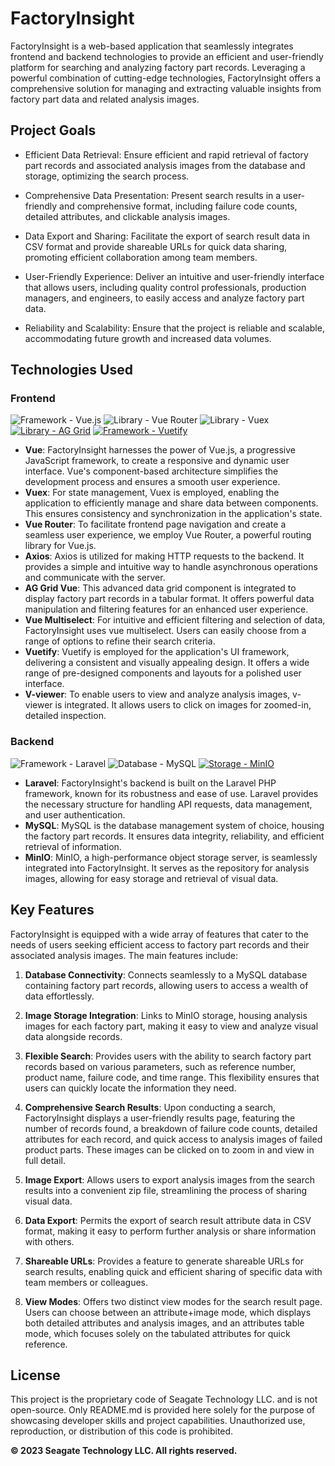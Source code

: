 # FactoryInsight

FactoryInsight is a web-based application that seamlessly integrates frontend and backend technologies to provide an efficient and user-friendly platform for searching and analyzing factory part records. Leveraging a powerful combination of cutting-edge technologies, FactoryInsight offers a comprehensive solution for managing and extracting valuable insights from factory part data and related analysis images.

## Project Goals

- Efficient Data Retrieval: Ensure efficient and rapid retrieval of factory part records and associated analysis images from the database and storage, optimizing the search process.

- Comprehensive Data Presentation: Present search results in a user-friendly and comprehensive format, including failure code counts, detailed attributes, and clickable analysis images.

- Data Export and Sharing: Facilitate the export of search result data in CSV format and provide shareable URLs for quick data sharing, promoting efficient collaboration among team members.

- User-Friendly Experience: Deliver an intuitive and user-friendly interface that allows users, including quality control professionals, production managers, and engineers, to easily access and analyze factory part data.

- Reliability and Scalability: Ensure that the project is reliable and scalable, accommodating future growth and increased data volumes.

## Technologies Used

### Frontend
![Framework - Vue.js](https://img.shields.io/badge/Framework-Vue.js-2ea44f) ![Library - Vue Router](https://img.shields.io/badge/Library-Vue_Router-2ea44f) ![Library - Vuex](https://img.shields.io/badge/Library-Vuex-2ea44f) [![Library - AG Grid](https://img.shields.io/badge/Library-AG_Grid-4599ff)](https://) [![Framework - Vuetify](https://img.shields.io/badge/Framework-Vuetify-4599ff)](https://)

- **Vue**: FactoryInsight harnesses the power of Vue.js, a progressive JavaScript framework, to create a responsive and dynamic user interface. Vue's component-based architecture simplifies the development process and ensures a smooth user experience.
- **Vuex**: For state management, Vuex is employed, enabling the application to efficiently manage and share data between components. This ensures consistency and synchronization in the application's state.
- **Vue Router**: To facilitate frontend page navigation and create a seamless user experience, we employ Vue Router, a powerful routing library for Vue.js.
- **Axios**: Axios is utilized for making HTTP requests to the backend. It provides a simple and intuitive way to handle asynchronous operations and communicate with the server.
- **AG Grid Vue**: This advanced data grid component is integrated to display factory part records in a tabular format. It offers powerful data manipulation and filtering features for an enhanced user experience.
- **Vue Multiselect**: For intuitive and efficient filtering and selection of data, FactoryInsight uses vue multiselect. Users can easily choose from a range of options to refine their search criteria.
- **Vuetify**: Vuetify is employed for the application's UI framework, delivering a consistent and visually appealing design. It offers a wide range of pre-designed components and layouts for a polished user interface.
- **V-viewer**: To enable users to view and analyze analysis images, v-viewer is integrated. It allows users to click on images for zoomed-in, detailed inspection.

### Backend
![Framework - Laravel](https://img.shields.io/badge/Framework-Laravel-eb4034) ![Database - MySQL](https://img.shields.io/badge/Database-MySQL-346beb) [![Storage - MinIO](https://img.shields.io/badge/Storage-MinIO-ff7391)](https://)

- **Laravel**: FactoryInsight's backend is built on the Laravel PHP framework, known for its robustness and ease of use. Laravel provides the necessary structure for handling API requests, data management, and user authentication.
- **MySQL**: MySQL is the database management system of choice, housing the factory part records. It ensures data integrity, reliability, and efficient retrieval of information.
- **MinIO**: MinIO, a high-performance object storage server, is seamlessly integrated into FactoryInsight. It serves as the repository for analysis images, allowing for easy storage and retrieval of visual data.

## Key Features

FactoryInsight is equipped with a wide array of features that cater to the needs of users seeking efficient access to factory part records and their associated analysis images. The main features include:

1. **Database Connectivity**: Connects seamlessly to a MySQL database containing factory part records, allowing users to access a wealth of data effortlessly.

2. **Image Storage Integration**: Links to MinIO storage, housing analysis images for each factory part, making it easy to view and analyze visual data alongside records.

3. **Flexible Search**: Provides users with the ability to search factory part records based on various parameters, such as reference number, product name, failure code, and time range. This flexibility ensures that users can quickly locate the information they need.

5. **Comprehensive Search Results**: Upon conducting a search, FactoryInsight displays a user-friendly results page, featuring the number of records found, a breakdown of failure code counts, detailed attributes for each record, and quick access to analysis images of failed product parts. These images can be clicked on to zoom in and view in full detail.

7. **Image Export**: Allows users to export analysis images from the search results into a convenient zip file, streamlining the process of sharing visual data.

9. **Data Export**: Permits the export of search result attribute data in CSV format, making it easy to perform further analysis or share information with others.

10. **Shareable URLs**: Provides a feature to generate shareable URLs for search results, enabling quick and efficient sharing of specific data with team members or colleagues.

12. **View Modes**: Offers two distinct view modes for the search result page. Users can choose between an attribute+image mode, which displays both detailed attributes and analysis images, and an attributes table mode, which focuses solely on the tabulated attributes for quick reference.

## License

This project is the proprietary code of Seagate Technology LLC. and is not open-source. Only README.md is provided here solely for the purpose of showcasing developer skills and project capabilities. Unauthorized use, reproduction, or distribution of this code is prohibited.

**© 2023 Seagate Technology LLC. All rights reserved.**
